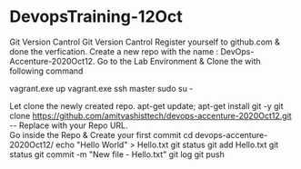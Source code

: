 # DevopsTraining-12Oct
Git Version Cantrol
Git Version Cantrol
Register yourself to github.com & done the verfication.
Create a new repo with the name : DevOps-Accenture-2020Oct12.
Go to the Lab Environment & Clone the with following command

vagrant.exe up 
vagrant.exe ssh master
sudo su - 


Let clone the newly created repo.
apt-get update; apt-get install git -y
git clone https://github.com/amitvashisttech/devops-accenture-2020Oct12.git   -- Replace with your Repo URL.  
Go inside the Repo & Create your first commit
cd devops-accenture-2020Oct12/
echo "Hello World" > Hello.txt
git status
git add Hello.txt
git status
git commit -m "New file - Hello.txt"
git log
git push
